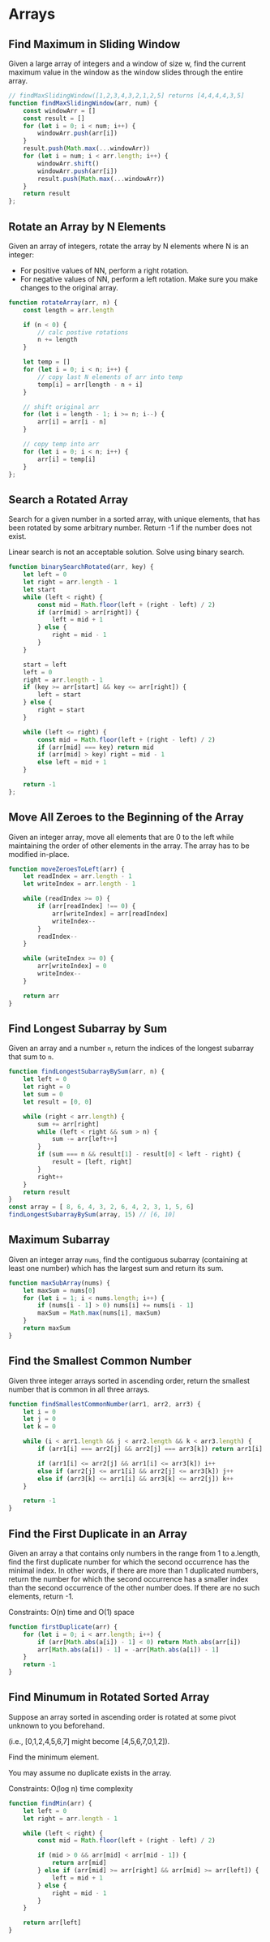 # Arrays

## Find Maximum in Sliding Window
Given a large array of integers and a window of size w, find the current maximum value in the window as the window slides through the entire array.

```js
// findMaxSlidingWindow([1,2,3,4,3,2,1,2,5] returns [4,4,4,4,3,5]
function findMaxSlidingWindow(arr, num) {
    const windowArr = []
    const result = []
    for (let i = 0; i < num; i++) {
        windowArr.push(arr[i])
    }
    result.push(Math.max(...windowArr))
    for (let i = num; i < arr.length; i++) {
        windowArr.shift()
        windowArr.push(arr[i])
        result.push(Math.max(...windowArr))
    }
    return result
};
```

## Rotate an Array by N Elements
Given an array of integers, rotate the array by N elements where N is an integer:

- For positive values of NN, perform a right rotation.
- For negative values of NN, perform a left rotation.
Make sure you make changes to the original array.

```js
function rotateArray(arr, n) {
    const length = arr.length

    if (n < 0) {
        // calc postive rotations
        n += length
    }

    let temp = []
    for (let i = 0; i < n; i++) {
        // copy last N elements of arr into temp
        temp[i] = arr[length - n + i]
    }

    // shift original arr
    for (let i = length - 1; i >= n; i--) {
        arr[i] = arr[i - n]
    }

    // copy temp into arr
    for (let i = 0; i < n; i++) {
        arr[i] = temp[i]
    }
};
```

## Search a Rotated Array

Search for a given number in a sorted array, with unique elements, that has been rotated by some arbitrary number. Return -1 if the number does not exist.

Linear search is not an acceptable solution. Solve using binary search.

```js
function binarySearchRotated(arr, key) {
    let left = 0
    let right = arr.length - 1
    let start
    while (left < right) {
        const mid = Math.floor(left + (right - left) / 2)
        if (arr[mid] > arr[right]) {
            left = mid + 1
        } else {
            right = mid - 1
        }
    }

    start = left
    left = 0
    right = arr.length - 1
    if (key >= arr[start] && key <= arr[right]) {
        left = start
    } else {
        right = start
    }

    while (left <= right) {
        const mid = Math.floor(left + (right - left) / 2)
        if (arr[mid] === key) return mid
        if (arr[mid] > key) right = mid - 1
        else left = mid + 1
    }

    return -1
};
```

## Move All Zeroes to the Beginning of the Array

Given an integer array, move all elements that are 0 to the left while maintaining the order of other elements in the array. The array has to be modified in-place.

```js
function moveZeroesToLeft(arr) {
    let readIndex = arr.length - 1
    let writeIndex = arr.length - 1

    while (readIndex >= 0) {
        if (arr[readIndex] !== 0) {
            arr[writeIndex] = arr[readIndex]
            writeIndex--
        }
        readIndex--
    }

    while (writeIndex >= 0) {
        arr[writeIndex] = 0
        writeIndex--
    }

    return arr 
}
```

## Find Longest Subarray by Sum

Given an array and a number `n`, return the indices of the longest subarray that sum to `n`.

```js
function findLongestSubarrayBySum(arr, n) {
    let left = 0
    let right = 0
    let sum = 0
    let result = [0, 0]

    while (right < arr.length) {
        sum += arr[right]
        while (left < right && sum > n) {
            sum -= arr[left++]
        }
        if (sum === n && result[1] - result[0] < left - right) {
            result = [left, right]
        }
        right++
    }
    return result
}
const array = [ 8, 6, 4, 3, 2, 6, 4, 2, 3, 1, 5, 6]
findLongestSubarrayBySum(array, 15) // [6, 10]
```

## Maximum Subarray
Given an integer array `nums`, find the contiguous subarray (containing at least one number) which has the largest sum and return its sum.

```js
function maxSubArray(nums) {
    let maxSum = nums[0]
    for (let i = 1; i < nums.length; i++) {
        if (nums[i - 1] > 0) nums[i] += nums[i - 1]
        maxSum = Math.max(nums[i], maxSum)
    }
    return maxSum
}
```

## Find the Smallest Common Number
Given three integer arrays sorted in ascending order, return the smallest number that is common in all three arrays.

```js
function findSmallestCommonNumber(arr1, arr2, arr3) {
    let i = 0
    let j = 0
    let k = 0

    while (i < arr1.length && j < arr2.length && k < arr3.length) {
        if (arr1[i] === arr2[j] && arr2[j] === arr3[k]) return arr1[i]

        if (arr1[i] <= arr2[j] && arr1[i] <= arr3[k]) i++
        else if (arr2[j] <= arr1[i] && arr2[j] <= arr3[k]) j++
        else if (arr3[k] <= arr1[i] && arr3[k] <= arr2[j]) k++
    }

    return -1
}
```

## Find the First Duplicate in an Array
Given an array a that contains only numbers in the range from 1 to a.length, find the first duplicate number for which the second occurrence has the minimal index. In other words, if there are more than 1 duplicated numbers, return the number for which the second occurrence has a smaller index than the second occurrence of the other number does. If there are no such elements, return -1.

Constraints: O(n) time and O(1) space

```js
function firstDuplicate(arr) {
    for (let i = 0; i < arr.length; i++) {
        if (arr[Math.abs(a[i]) - 1] < 0) return Math.abs(arr[i])
        arr[Math.abs(a[i]) - 1] = -arr[Math.abs(a[i]) - 1] 
    }
    return -1
}
```

## Find Minumum in Rotated Sorted Array
Suppose an array sorted in ascending order is rotated at some pivot unknown to you beforehand.

(i.e.,  [0,1,2,4,5,6,7] might become  [4,5,6,7,0,1,2]).

Find the minimum element.

You may assume no duplicate exists in the array.

Constraints: O(log n) time complexity

```js
function findMin(arr) {
    let left = 0
    let right = arr.length - 1

    while (left < right) {
        const mid = Math.floor(left + (right - left) / 2)

        if (mid > 0 && arr[mid] < arr[mid - 1]) {
            return arr[mid]
        } else if (arr[mid] >= arr[right] && arr[mid] >= arr[left]) {
            left = mid + 1
        } else {
            right = mid - 1
        }
    }

    return arr[left]
}
```

























